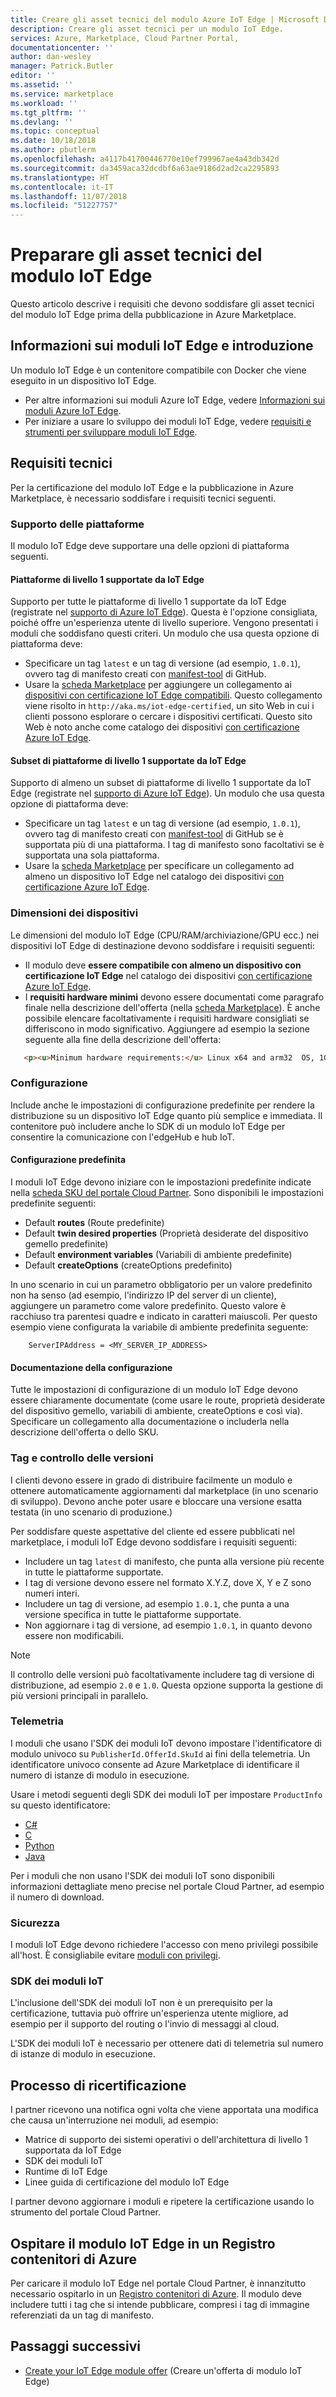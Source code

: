 ```yaml
---
title: Creare gli asset tecnici del modulo Azure IoT Edge | Microsoft Docs
description: Creare gli asset tecnici per un modulo IoT Edge.
services: Azure, Marketplace, Cloud Partner Portal,
documentationcenter: ''
author: dan-wesley
manager: Patrick.Butler
editor: ''
ms.assetid: ''
ms.service: marketplace
ms.workload: ''
ms.tgt_pltfrm: ''
ms.devlang: ''
ms.topic: conceptual
ms.date: 10/18/2018
ms.author: pbutlerm
ms.openlocfilehash: a4117b41700446770e10ef799967ae4a43db342d
ms.sourcegitcommit: da3459aca32dcdbf6a63ae9186d2ad2ca2295893
ms.translationtype: HT
ms.contentlocale: it-IT
ms.lasthandoff: 11/07/2018
ms.locfileid: "51227757"
---
```

# <a name="prepare-your-iot-edge-module-technical-assets"></a>Preparare gli asset tecnici del modulo IoT Edge

Questo articolo descrive i requisiti che devono soddisfare gli asset tecnici del modulo IoT Edge prima della pubblicazione in Azure Marketplace.

## <a name="understanding-iot-edge-modules-and-getting-started"></a>Informazioni sui moduli IoT Edge e introduzione

Un modulo IoT Edge è un contenitore compatibile con Docker che viene eseguito in un dispositivo IoT Edge.

- Per altre informazioni sui moduli Azure IoT Edge, vedere [Informazioni sui moduli Azure IoT Edge](https://docs.microsoft.com/azure/iot-edge/iot-edge-modules).
- Per iniziare a usare lo sviluppo dei moduli IoT Edge, vedere [requisiti e strumenti per sviluppare moduli IoT Edge](https://docs.microsoft.com/azure/iot-edge/module-development).

## <a name="technical-requirements"></a>Requisiti tecnici

Per la certificazione del modulo IoT Edge e la pubblicazione in Azure Marketplace, è necessario soddisfare i requisiti tecnici seguenti.

### <a name="platform-support"></a>Supporto delle piattaforme

Il modulo IoT Edge deve supportare una delle opzioni di piattaforma seguenti.

#### <a name="tier-1-platforms-supported-by-iot-edge"></a>Piattaforme di livello 1 supportate da IoT Edge

Supporto per tutte le piattaforme di livello 1 supportate da IoT Edge (registrate nel [supporto di Azure IoT Edge](https://docs.microsoft.com/azure/iot-edge/support)). Questa è l'opzione consigliata, poiché offre un'esperienza utente di livello superiore. Vengono presentati i moduli che soddisfano questi criteri. Un modulo che usa questa opzione di piattaforma deve:

- Specificare un tag `latest` e un tag di versione (ad esempio, `1.0.1`), ovvero tag di manifesto creati con [manifest-tool](https://github.com/estesp/manifest-tool) di GitHub.
- Usare la [scheda Marketplace](./cpp-marketplace-tab.md) per aggiungere un collegamento ai [dispositivi con certificazione IoT Edge compatibili](https://aka.ms/iot-edge-certified). Questo collegamento viene risolto in `http://aka.ms/iot-edge-certified`, un sito Web in cui i clienti possono esplorare o cercare i dispositivi certificati. Questo sito Web è noto anche come catalogo dei dispositivi [con certificazione Azure IoT Edge](https://catalog.azureiotsolutions.com/).

#### <a name="a-subset-of-tier-1-platforms-supported-by-iot-edge"></a>Subset di piattaforme di livello 1 supportate da IoT Edge
  
Supporto di almeno un subset di piattaforme di livello 1 supportate da IoT Edge (registrate nel [supporto di Azure IoT Edge](https://docs.microsoft.com/azure/iot-edge/support)). Un modulo che usa questa opzione di piattaforma deve:

- Specificare un tag `latest` e un tag di versione (ad esempio, `1.0.1`), ovvero tag di manifesto creati con [manifest-tool](https://github.com/estesp/manifest-tool) di GitHub se è supportata più di una piattaforma. I tag di manifesto sono facoltativi se è supportata una sola piattaforma.
- Usare la [scheda Marketplace](./cpp-marketplace-tab.md) per specificare un collegamento ad almeno un dispositivo IoT Edge nel catalogo dei dispositivi [con certificazione Azure IoT Edge](https://catalog.azureiotsolutions.com/).

### <a name="device-dimensions"></a>Dimensioni dei dispositivi

Le dimensioni del modulo IoT Edge (CPU/RAM/archiviazione/GPU ecc.) nei dispositivi IoT Edge di destinazione devono soddisfare i requisiti seguenti:

- Il modulo deve **essere compatibile con almeno un dispositivo con certificazione IoT Edge** nel catalogo dei dispositivi [con certificazione Azure IoT Edge](https://catalog.azureiotsolutions.com/).
- I **requisiti hardware minimi** devono essere documentati come paragrafo finale nella descrizione dell'offerta (nella [scheda Marketplace](./cpp-marketplace-tab.md)). È anche possibile elencare facoltativamente i requisiti hardware consigliati se differiscono in modo significativo. Aggiungere ad esempio la sezione seguente alla fine della descrizione dell'offerta:

 ```html
    <p><u>Minimum hardware requirements:</u> Linux x64 and arm32  OS, 1GB of RAM, 500 Mb of storage</p>
 ```

### <a name="configuration"></a>Configurazione

Include anche le impostazioni di configurazione predefinite per rendere la distribuzione su un dispositivo IoT Edge quanto più semplice e immediata. Il contenitore può includere anche lo SDK di un modulo IoT Edge per consentire la comunicazione con l'edgeHub e hub IoT.

#### <a name="default-configuration"></a>Configurazione predefinita

I moduli IoT Edge devono iniziare con le impostazioni predefinite indicate nella [scheda SKU del portale Cloud Partner](./cpp-skus-tab.md). Sono disponibili le impostazioni predefinite seguenti:

- Default **routes** (Route predefinite)
- Default **twin desired properties** (Proprietà desiderate del dispositivo gemello predefinite)
- Default **environment variables** (Variabili di ambiente predefinite)
- Default **createOptions** (createOptions predefinito)

In uno scenario in cui un parametro obbligatorio per un valore predefinito non ha senso (ad esempio, l'indirizzo IP del server di un cliente), aggiungere un parametro come valore predefinito. Questo valore è racchiuso tra parentesi quadre e indicato in caratteri maiuscoli. Per questo esempio viene configurata la variabile di ambiente predefinita seguente:

```
    ServerIPAddress = <MY_SERVER_IP_ADDRESS>
```

#### <a name="configuration-documentation"></a>Documentazione della configurazione

Tutte le impostazioni di configurazione di un modulo IoT Edge devono essere chiaramente documentate (come usare le route, proprietà desiderate del dispositivo gemello, variabili di ambiente, createOptions e così via). Specificare un collegamento alla documentazione o includerla nella descrizione dell'offerta o dello SKU.

### <a name="tags-and-versioning"></a>Tag e controllo delle versioni

I clienti devono essere in grado di distribuire facilmente un modulo e ottenere automaticamente aggiornamenti dal marketplace (in uno scenario di sviluppo). Devono anche poter usare e bloccare una versione esatta testata (in uno scenario di produzione.)

Per soddisfare queste aspettative del cliente ed essere pubblicati nel marketplace, i moduli IoT Edge devono soddisfare i requisiti seguenti:

- Includere un tag `latest` di manifesto, che punta alla versione più recente in tutte le piattaforme supportate.
- I tag di versione devono essere nel formato X.Y.Z, dove X, Y e Z sono numeri interi.
- Includere un tag di versione, ad esempio `1.0.1`, che punta a una versione specifica in tutte le piattaforme supportate.
- Non aggiornare i tag di versione, ad esempio `1.0.1`, in quanto devono essere non modificabili.

>[!Note]
>Il controllo delle versioni può facoltativamente includere tag di versione di distribuzione, ad esempio `2.0` e `1.0`. Questa opzione supporta la gestione di più versioni principali in parallelo.

### <a name="telemetry"></a>Telemetria

I moduli che usano l'SDK dei moduli IoT devono impostare l'identificatore di modulo univoco su `PublisherId.OfferId.SkuId` ai fini della telemetria. Un identificatore univoco consente ad Azure Marketplace di identificare il numero di istanze di modulo in esecuzione.

 Usare i metodi seguenti degli SDK dei moduli IoT per impostare `ProductInfo` su questo identificatore:

- [C\#](https://docs.microsoft.com/dotnet/api/microsoft.azure.devices.client.deviceclient.productinfo?view=azure-dotnet#Microsoft_Azure_Devices_Client_DeviceClient_ProductInfo) 
- [C](https://github.com/Azure/azure-iot-sdk-c/blob/master/doc/Iothub_sdk_options.md)
- [Python](https://github.com/Azure/azure-iot-sdk-c/blob/master/doc/Iothub_sdk_options.md)
- [Java](https://docs.microsoft.com/java/api/com.microsoft.azure.sdk.iot.device._product_info?view=azure-java-stable)

Per i moduli che non usano l'SDK dei moduli IoT sono disponibili informazioni dettagliate meno precise nel portale Cloud Partner, ad esempio il numero di download.

### <a name="security"></a>Sicurezza

I moduli IoT Edge devono richiedere l'accesso con meno privilegi possibile all'host. È consigliabile evitare [moduli con privilegi](https://docs.docker.com/engine/reference/run/#runtime-privilege-and-linux-capabilities).

### <a name="module-iot-sdk"></a>SDK dei moduli IoT

L'inclusione dell'SDK dei moduli IoT non è un prerequisito per la certificazione, tuttavia può offrire un'esperienza utente migliore, ad esempio per il supporto del routing o l'invio di messaggi al cloud.

L'SDK dei moduli IoT è necessario per ottenere dati di telemetria sul numero di istanze di modulo in esecuzione.


## <a name="recertification-process"></a>Processo di ricertificazione

<!-- Add legal time windows--> I partner ricevono una notifica ogni volta che viene apportata una modifica che causa un'interruzione nei moduli, ad esempio:

- Matrice di supporto dei sistemi operativi o dell'architettura di livello 1 supportata da IoT Edge
- SDK dei moduli IoT
- Runtime di IoT Edge
- Linee guida di certificazione del modulo IoT Edge

I partner devono aggiornare i moduli e ripetere la certificazione usando lo strumento del portale Cloud Partner.

## <a name="host-your-iot-edge-module-in-an-azure-container-registry"></a>Ospitare il modulo IoT Edge in un Registro contenitori di Azure

Per caricare il modulo IoT Edge nel portale Cloud Partner, è innanzitutto necessario ospitarlo in un [Registro contenitori di Azure](https://azure.microsoft.com/services/container-registry/). Il modulo deve includere tutti i tag che si intende pubblicare, compresi i tag di immagine referenziati da un tag di manifesto.


## <a name="next-steps"></a>Passaggi successivi

- [Create your IoT Edge module offer](./cpp-create-offer.md) (Creare un'offerta di modulo IoT Edge)
